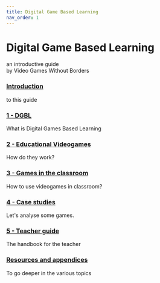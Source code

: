 ```yaml
---
title: Digital Game Based Learning
nav_order: 1
---
```

# Digital Game Based Learning
an introductive guide  
by Video Games Without Borders

### [Introduction](01_introduction.md)
to this guide
### [1 - DGBL](1_dgbl/10_dgbl.md)
What is Digital Games Based Learning
### [2 - Educational Videogames](2_videogames/20_educational_games.md)
How do they work?
### [3 - Games in the classroom](3_learning/30_games_in_classroom.md)
How to use videogames in classroom?
### [4 - Case studies](4_case_studies/40_case_studies.md)
Let's analyse some games.
### [5 - Teacher guide](5_teacher_guide/50_teacher.md)
The handbook for the teacher
### [Resources and appendices](100_resources.md)
To go deeper in the various topics
